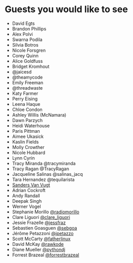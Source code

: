 # Guests you would like to see
* David Egts
* Brandon Phillips
* Alex Polvi
* Swarna Podila
* Silvia Botros
* Nicole Forsgren
* Corey Quinn
* Alice Goldfuss
* Bridget Kromhout
* @jaicesd
* @theamycode
* Emily Freeman
* @threadwaste
* Katy Farmer
* Perry Eising
* Leena Haque
* Chloe Condon
* Ashley Willis (McNamara)
* Dawn Parzych
* Heidi Waterhouse
* Paris Pittman
* Aimee Ukasick
* Kaslin Fields
* Molly Crowther
* Nicole Hubbard
* Lynn Cyrin
* Tracy Miranda @tracymiranda
* Tracy Ragan @TracyRagan
* Jacqueline Salinas @salinas_jacq
* Tara Hernandez @tequilarista
* [Sanders Van Vugt](https://www.sandervanvugt.com/)
* Adrian Cockroft
* Andy Randall 
* Deepak Singh
* Werner Vogel
* Stephanie Morillo  [@radiomorillo](www.twitter.com/radiomorillo)
* Clare Liguori      [@clare_liguori](www.twitter.com/clare_liguori)
* Jessie Frazelle    [@jessfraz](www.twitter.com/jessfraz)
* Sebastien Goasguen [@sebgoa](www.twitter.com/sebgoa)
* Jérôme Petazzoni   [@jpetazzo](www.twitter.com/jpetazzo)
* Scott McCarty      [@fatherlinux](www.twitter.com/fatherlinux)
* David McKay        [@rawkode](www.twitter.com/rawkode)
* Diane Mueller      [@pythondj](www.twitter.com/pythondj)
* Forrest Brazeal    [@forrestbrazeal](www.twitter.com/forrestbrazeal)
